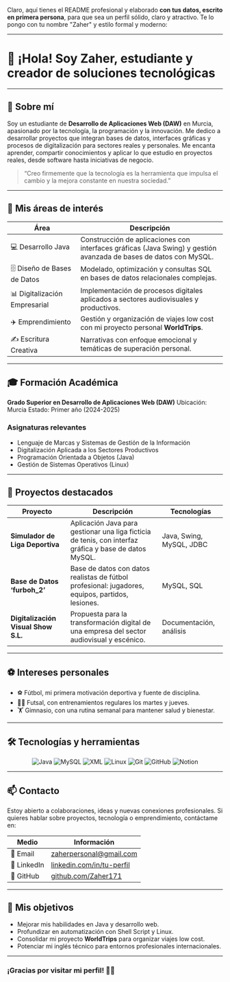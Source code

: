 Claro, aquí tienes el README profesional y elaborado **con tus datos, escrito en primera persona**, para que sea un perfil sólido, claro y atractivo. Te lo pongo con tu nombre "Zaher" y estilo formal y moderno:

---

# 👋 ¡Hola! Soy Zaher, estudiante y creador de soluciones tecnológicas

---

## 🧠 Sobre mí

Soy un estudiante de **Desarrollo de Aplicaciones Web (DAW)** en Murcia, apasionado por la tecnología, la programación y la innovación. Me dedico a desarrollar proyectos que integran bases de datos, interfaces gráficas y procesos de digitalización para sectores reales y personales.
Me encanta aprender, compartir conocimientos y aplicar lo que estudio en proyectos reales, desde software hasta iniciativas de negocio.

> “Creo firmemente que la tecnología es la herramienta que impulsa el cambio y la mejora constante en nuestra sociedad.”

---

## 🔭 Mis áreas de interés

| Área                          | Descripción                                                                                                       |
| ----------------------------- | ----------------------------------------------------------------------------------------------------------------- |
| 💻 Desarrollo Java            | Construcción de aplicaciones con interfaces gráficas (Java Swing) y gestión avanzada de bases de datos con MySQL. |
| 🗄 Diseño de Bases de Datos   | Modelado, optimización y consultas SQL en bases de datos relacionales complejas.                                  |
| 📊 Digitalización Empresarial | Implementación de procesos digitales aplicados a sectores audiovisuales y productivos.                            |
| ✈️ Emprendimiento             | Gestión y organización de viajes low cost con mi proyecto personal **WorldTrips**.                                |
| ✍️ Escritura Creativa         | Narrativas con enfoque emocional y temáticas de superación personal.                                              |

---

## 🎓 Formación Académica

**Grado Superior en Desarrollo de Aplicaciones Web (DAW)**
Ubicación: Murcia
Estado: Primer año (2024-2025)

### Asignaturas relevantes

* Lenguaje de Marcas y Sistemas de Gestión de la Información
* Digitalización Aplicada a los Sectores Productivos
* Programación Orientada a Objetos (Java)
* Gestión de Sistemas Operativos (Linux)

---

## 📂 Proyectos destacados

| Proyecto                            | Descripción                                                                                            | Tecnologías              |
| ----------------------------------- | ------------------------------------------------------------------------------------------------------ | ------------------------ |
| **Simulador de Liga Deportiva**     | Aplicación Java para gestionar una liga ficticia de tenis, con interfaz gráfica y base de datos MySQL. | Java, Swing, MySQL, JDBC |
| **Base de Datos ‘furboh\_2’**       | Base de datos con datos realistas de fútbol profesional: jugadores, equipos, partidos, lesiones.       | MySQL, SQL               |
| **Digitalización Visual Show S.L.** | Propuesta para la transformación digital de una empresa del sector audiovisual y escénico.             | Documentación, análisis  |

---

## ⚽ Intereses personales

* ⚽ Fútbol, mi primera motivación deportiva y fuente de disciplina.
* 🤾‍♂️ Futsal, con entrenamientos regulares los martes y jueves.
* 🏋️ Gimnasio, con una rutina semanal para mantener salud y bienestar.

---

## 🛠️ Tecnologías y herramientas

<p align="center">
  <img alt="Java" src="https://img.shields.io/badge/Java-ED8B00?style=for-the-badge&logo=java&logoColor=white" />
  <img alt="MySQL" src="https://img.shields.io/badge/MySQL-4479A1?style=for-the-badge&logo=mysql&logoColor=white" />
  <img alt="XML" src="https://img.shields.io/badge/XML-000000?style=for-the-badge&logo=xml&logoColor=white" />
  <img alt="Linux" src="https://img.shields.io/badge/Linux-Ubuntu-E95420?style=for-the-badge&logo=ubuntu&logoColor=white" />
  <img alt="Git" src="https://img.shields.io/badge/Git-F05032?style=for-the-badge&logo=git&logoColor=white" />
  <img alt="GitHub" src="https://img.shields.io/badge/GitHub-181717?style=for-the-badge&logo=github&logoColor=white" />
  <img alt="Notion" src="https://img.shields.io/badge/Notion-000000?style=for-the-badge&logo=notion&logoColor=white" />
</p>

---

## 📫 Contacto

Estoy abierto a colaboraciones, ideas y nuevas conexiones profesionales.
Si quieres hablar sobre proyectos, tecnología o emprendimiento, contáctame en:

| Medio       | Información                                                                           |
| ----------- | ------------------------------------------------------------------------------------- |
| 📧 Email    | [zaherpersonal@gmail.com](mailto:mariosahuco097@gmail.com)                           |
| 🔗 LinkedIn | [linkedin.com/in/tu-perfil](https://linkedin.com/in/tu-perfil) |
| 🐙 GitHub   | [github.com/Zaher171](https://github.com/Zaher171)                                  |

---

## 🚀 Mis objetivos

* Mejorar mis habilidades en Java y desarrollo web.
* Profundizar en automatización con Shell Script y Linux.
* Consolidar mi proyecto **WorldTrips** para organizar viajes low cost.
* Potenciar mi inglés técnico para entornos profesionales internacionales.

---

### ¡Gracias por visitar mi perfil! 👨‍💻

